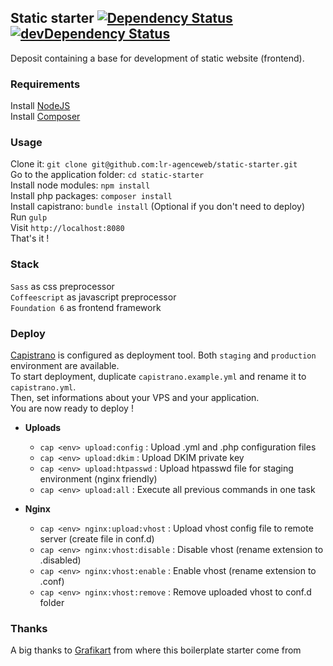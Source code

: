 ## Static starter [![Dependency Status](https://david-dm.org/lr-agenceweb/static-starter.svg?style=flat-square)](https://david-dm.org/lr-agenceweb/static-starter) [![devDependency Status](https://david-dm.org/lr-agenceweb/static-starter/dev-status.svg?style=flat-square)](https://david-dm.org/lr-agenceweb/static-starter#info=devDependencies)

Deposit containing a base for development of static website (frontend).  

### Requirements
Install [NodeJS](https://nodejs.org/en/)  
Install [Composer](https://getcomposer.org/download/)  

### Usage
Clone it: `git clone git@github.com:lr-agenceweb/static-starter.git`  
Go to the application folder: `cd static-starter`  
Install node modules: `npm install`  
Install php packages: `composer install`  
Install capistrano: `bundle install` (Optional if you don't need to deploy)  
Run `gulp`  
Visit `http://localhost:8080`  
That's it !  

### Stack
`Sass` as css preprocessor  
`Coffeescript` as javascript preprocessor  
`Foundation 6` as frontend framework  

### Deploy
[Capistrano](https://capistranorb.com) is configured as deployment tool. Both `staging` and `production` environment are available.  
To start deployment, duplicate `capistrano.example.yml` and rename it to `capistrano.yml`.  
Then, set informations about your VPS and your application.  
You are now ready to deploy !

* **Uploads**  
  * `cap <env> upload:config` : Upload .yml and .php configuration files
  * `cap <env> upload:dkim` : Upload DKIM private key
  * `cap <env> upload:htpasswd` : Upload htpasswd file for staging environment (nginx friendly)
  * `cap <env> upload:all` : Execute all previous commands in one task

* **Nginx**  
  * `cap <env> nginx:upload:vhost` : Upload vhost config file to remote server (create file in conf.d)
  * `cap <env> nginx:vhost:disable` : Disable vhost (rename extension to .disabled)
  * `cap <env> nginx:vhost:enable` : Enable vhost (rename extension to .conf)
  * `cap <env> nginx:vhost:remove` : Remove uploaded vhost to conf.d folder

### Thanks
A big thanks to [Grafikart](http://grafikart.fr) from where this boilerplate starter come from